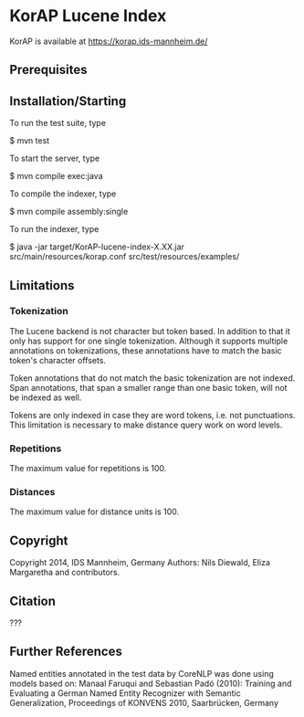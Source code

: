 KorAP Lucene Index
==================

KorAP is available at
https://korap.ids-mannheim.de/

Prerequisites
-------------

Installation/Starting
---------------------

To run the test suite, type

  $ mvn test

To start the server, type

  $ mvn compile exec:java

To compile the indexer, type

  $ mvn compile assembly:single

To run the indexer, type

  $ java -jar target/KorAP-lucene-index-X.XX.jar
    src/main/resources/korap.conf
    src/test/resources/examples/

Limitations
-----------

### Tokenization

The Lucene backend is not character but token based.
In addition to that it only has support for one single tokenization.
Although it supports multiple annotations on tokenizations, these
annotations have to match the basic token's character offsets.

Token annotations that do not match the basic tokenization are
not indexed. Span annotations, that span a smaller range than one
basic token, will not be indexed as well.

Tokens are only indexed in case they are word tokens, i.e. not
punctuations. This limitation is necessary to make distance query
work on word levels.

### Repetitions

The maximum value for repetitions is 100.

### Distances

The maximum value for distance units is 100.

Copyright
---------

Copyright 2014, IDS Mannheim, Germany
Authors: Nils Diewald, Eliza Margaretha and contributors.

Citation
--------

???

Further References
------------------

Named entities annotated in the test data by CoreNLP was done using
models based on:
Manaal Faruqui and Sebastian Padó (2010):
Training and Evaluating a German Named Entity
Recognizer with Semantic Generalization,
Proceedings of KONVENS 2010,
Saarbrücken, Germany
